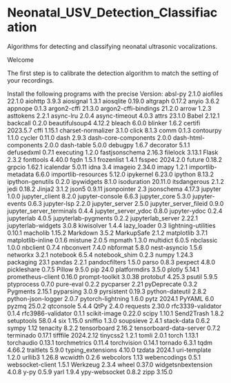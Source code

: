 # Neonatal_USV_Detection_Classifiacation
Algorithms for detecting and classifying neonatal ultrasonic vocalizations.

Welcome

The first step is to calibrate the detection algorithm to match the setting of your recordings. 

Install the following programs with the precise Version:
absl-py                  2.1.0
aiofiles                 22.1.0
aiohttp                  3.9.3
aiosignal                1.3.1
aiosqlite                0.19.0
altgraph                 0.17.2
anyio                    3.6.2
appnope                  0.1.3
argon2-cffi              21.3.0
argon2-cffi-bindings     21.2.0
arrow                    1.2.3
asttokens                2.2.1
async-lru                2.0.4
async-timeout            4.0.3
attrs                    23.1.0
Babel                    2.12.1
backcall                 0.2.0
beautifulsoup4           4.12.2
bleach                   6.0.0
blinker                  1.6.2
certifi                  2023.5.7
cffi                     1.15.1
charset-normalizer       3.1.0
click                    8.1.3
comm                     0.1.3
contourpy                1.1.0
cycler                   0.11.0
dash                     2.9.3
dash-core-components     2.0.0
dash-html-components     2.0.0
dash-table               5.0.0
debugpy                  1.6.7
decorator                5.1.1
defusedxml               0.7.1
executing                1.2.0
fastjsonschema           2.16.3
filelock                 3.13.1
Flask                    2.3.2
fonttools                4.40.0
fqdn                     1.5.1
frozenlist               1.4.1
fsspec                   2024.2.0
future                   0.18.2
grpcio                   1.62.1
icalendar                5.0.11
idna                     3.4
imageio                  2.34.0
imapy                    1.2.1
importlib-metadata       6.6.0
importlib-resources      5.12.0
ipykernel                6.23.0
ipython                  8.13.2
ipython-genutils         0.2.0
ipywidgets               8.1.0
isoduration              20.11.0
itsdangerous             2.1.2
jedi                     0.18.2
Jinja2                   3.1.2
json5                    0.9.11
jsonpointer              2.3
jsonschema               4.17.3
jupyter                  1.0.0
jupyter_client           8.2.0
jupyter-console          6.6.3
jupyter_core             5.3.0
jupyter-events           0.6.3
jupyter-lsp              2.2.0
jupyter_server           2.5.0
jupyter_server_fileid    0.9.0
jupyter_server_terminals 0.4.4
jupyter_server_ydoc      0.8.0
jupyter-ydoc             0.2.4
jupyterlab               4.0.5
jupyterlab-pygments      0.2.2
jupyterlab_server        2.22.1
jupyterlab-widgets       3.0.8
kiwisolver               1.4.4
lazy_loader              0.3
lightning-utilities      0.10.1
macholib                 1.15.2
Markdown                 3.5.2
MarkupSafe               2.1.2
matplotlib               3.7.1
matplotlib-inline        0.1.6
mistune                  2.0.5
mpmath                   1.3.0
multidict                6.0.5
nbclassic                1.0.0
nbclient                 0.7.4
nbconvert                7.4.0
nbformat                 5.8.0
nest-asyncio             1.5.6
networkx                 3.2.1
notebook                 6.5.4
notebook_shim            0.2.3
numpy                    1.24.3
packaging                23.1
pandas                   2.2.1
pandocfilters            1.5.0
parso                    0.8.3
pexpect                  4.8.0
pickleshare              0.7.5
Pillow                   9.5.0
pip                      24.0
platformdirs             3.5.0
plotly                   5.14.1
prometheus-client        0.16.0
prompt-toolkit           3.0.38
protobuf                 4.25.3
psutil                   5.9.5
ptyprocess               0.7.0
pure-eval                0.2.2
pycparser                2.21
pyDeprecate              0.3.2
Pygments                 2.15.1
pyparsing                3.0.9
pyrsistent               0.19.3
python-dateutil          2.8.2
python-json-logger       2.0.7
pytorch-lightning        1.6.0
pytz                     2024.1
PyYAML                   6.0
pyzmq                    25.0.2
qtconsole                5.4.4
QtPy                     2.4.0
requests                 2.30.0
rfc3339-validator        0.1.4
rfc3986-validator        0.1.1
scikit-image             0.22.0
scipy                    1.10.1
Send2Trash               1.8.2
setuptools               58.0.4
six                      1.15.0
sniffio                  1.3.0
soupsieve                2.4.1
stack-data               0.6.2
sympy                    1.12
tenacity                 8.2.2
tensorboard              2.16.2
tensorboard-data-server  0.7.2
terminado                0.17.1
tifffile                 2024.2.12
tinycss2                 1.2.1
tomli                    2.0.1
torch                    1.13.1
torchaudio               0.13.1
torchmetrics             0.11.4
torchvision              0.14.1
tornado                  6.3.1
tqdm                     4.66.2
traitlets                5.9.0
typing_extensions        4.10.0
tzdata                   2024.1
uri-template             1.2.0
urllib3                  1.26.8
wcwidth                  0.2.6
webcolors                1.13
webencodings             0.5.1
websocket-client         1.5.1
Werkzeug                 2.3.4
wheel                    0.37.0
widgetsnbextension       4.0.8
y-py                     0.5.9
yarl                     1.9.4
ypy-websocket            0.8.2
zipp                     3.15.0
